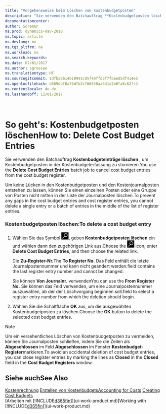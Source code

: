 ```yaml
---
title: "Vorgehensweise beim Löschen von Kostenbudgetposten"
description: "Sie verwenden den Batchauftrag **Kostenbudgetposten löschen**, um Kostenbudgetposten in der Kostenbudgeterfassung zu stornieren."
documentationcenter: 
author: SorenGP
ms.prod: dynamics-nav-2018
ms.topic: article
ms.devlang: na
ms.tgt_pltfrm: na
ms.workload: na
ms.search.keywords: 
ms.date: 07/01/2017
ms.author: sgroespe
ms.translationtype: HT
ms.sourcegitcommit: 1dfba8b14019991c95f40ffd5f7fbaed5df414eb
ms.openlocfilehash: d869dbf0a75dfb2cf66558aa641a2b0fa8c62fc3
ms.contentlocale: de-de
ms.lasthandoff: 12/01/2017

---
```

# <a name="how-to-delete-cost-budget-entries"></a><span data-ttu-id="81a8c-103">So geht's: Kostenbudgetposten löschen</span><span class="sxs-lookup"><span data-stu-id="81a8c-103">How to: Delete Cost Budget Entries</span></span>
<span data-ttu-id="81a8c-104">Sie verwenden den Batchauftrag **Kostenbudgeteinträge löschen** , um Kostenbudgetposten in der Kostenbudgeterfassung zu stornieren.</span><span class="sxs-lookup"><span data-stu-id="81a8c-104">You use the **Delete Cost Budget Entries** batch job to cancel cost budget entries from the cost budget register.</span></span>  

<span data-ttu-id="81a8c-105">Um keine Lücken in den Kostenbudgetposten und den Kostenjournalposten entstehen zu lassen, können Sie einen einzelnen Posten oder eine Gruppe von Posten nicht mitten in der Liste der Journalposten löschen.</span><span class="sxs-lookup"><span data-stu-id="81a8c-105">To prevent any gaps in the cost budget entries and cost register entries, you cannot delete a single entry or a batch of entries in the middle of the list of register entries.</span></span>  

### <a name="to-delete-a-cost-budget-entry"></a><span data-ttu-id="81a8c-106">Kostenbudgetposten löschen:</span><span class="sxs-lookup"><span data-stu-id="81a8c-106">To delete a cost budget entry</span></span>  

1.  <span data-ttu-id="81a8c-107">Wählen Sie das Symbol ![Nach Seite oder Bericht suchen](media/ui-search/search_small.png "Symbol Nach Seite oder Bericht suchen"), geben **Kostenbudgetposten löschen** ein und wählen dann den zugehörigen Link aus.</span><span class="sxs-lookup"><span data-stu-id="81a8c-107">Choose the ![Search for Page or Report](media/ui-search/search_small.png "Search for Page or Report icon") icon, enter **Delete Cost Budget Entries**, and then choose the related link.</span></span>  

    <span data-ttu-id="81a8c-108">Die **Zu-Register-Nr.**</span><span class="sxs-lookup"><span data-stu-id="81a8c-108">The **To Register No.**</span></span> <span data-ttu-id="81a8c-109">Das Feld  enthält die letzte Journalpostennummer und kann nicht geändert werden.</span><span class="sxs-lookup"><span data-stu-id="81a8c-109">field contains the last register entry number and cannot be changed.</span></span>  

    <span data-ttu-id="81a8c-110">Sie können **Von Journalnr.** verwenden</span><span class="sxs-lookup"><span data-stu-id="81a8c-110">You can use the **From Register No.**</span></span> <span data-ttu-id="81a8c-111">Sie können das Feld  verwenden, um eine Journalpostennummer auszuwählen, ab der der Löschvorgang beginnen soll.</span><span class="sxs-lookup"><span data-stu-id="81a8c-111">field to select a register entry number from which the deletion should begin.</span></span>  
2.  <span data-ttu-id="81a8c-112">Wählen Sie die Schaltfläche **OK** aus, um die ausgewählten Kostenbudgetposten zu löschen.</span><span class="sxs-lookup"><span data-stu-id="81a8c-112">Choose the **OK** button to delete the selected cost budget entries.</span></span>  

> [!NOTE]  
>  <span data-ttu-id="81a8c-113">Um ein versehentliches Löschen von Kostenbudgetposten zu vermeiden, können Sie Journalposten schließen, indem Sie die Zeilen als **Abgeschlossen** im Feld **Abgeschlossen** im Fenster **Kostenbudget-Register**markieren.</span><span class="sxs-lookup"><span data-stu-id="81a8c-113">To avoid an accidental deletion of cost budget entries, you can close register entries by marking the lines as **Closed** in the **Closed** field in the **Cost Budget Registers** window.</span></span>  

## <a name="see-also"></a><span data-ttu-id="81a8c-114">Siehe auch</span><span class="sxs-lookup"><span data-stu-id="81a8c-114">See Also</span></span>  
<span data-ttu-id="81a8c-115">[Kostenrechnung](finance-manage-cost-accounting.md)
[Erstellen von Kostenbudgets](finance-create-cost-budgets.md)</span><span class="sxs-lookup"><span data-stu-id="81a8c-115">[Accounting for Costs](finance-manage-cost-accounting.md)
[Creating Cost Budgets](finance-create-cost-budgets.md)</span></span>  
<span data-ttu-id="81a8c-116">[Arbeiten mit [!INCLUDE[d365fin](includes/d365fin_md.md)]](ui-work-product.md)</span><span class="sxs-lookup"><span data-stu-id="81a8c-116">[Working with [!INCLUDE[d365fin](includes/d365fin_md.md)]](ui-work-product.md)</span></span>

